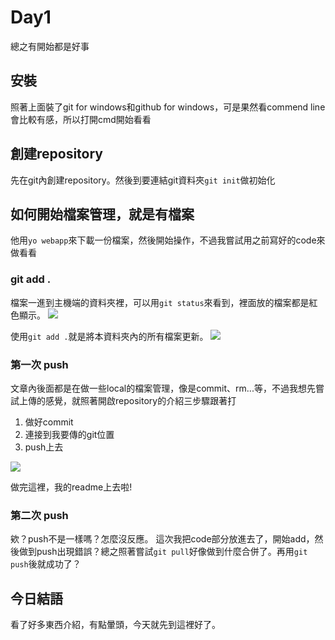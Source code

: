 # Day1
總之有開始都是好事
## 安裝
照著上面裝了git for windows和github for windows，可是果然看commend line會比較有感，所以打開cmd開始看看
## 創建repository
先在git內創建repository。然後到要連結git資料夾`git init`做初始化
## 如何開始檔案管理，就是有檔案
他用`yo webapp`來下載一份檔案，然後開始操作，不過我嘗試用之前寫好的code來做看看
### git add .
檔案一進到主機端的資料夾裡，可以用`git status`來看到，裡面放的檔案都是紅色顯示。
![](https://i.imgur.com/inWm2cA.png)

使用`git add .`就是將本資料夾內的所有檔案更新。
![](https://i.imgur.com/EBJZD55.png)

### 第一次 push
文章內後面都是在做一些local的檔案管理，像是commit、rm...等，不過我想先嘗試上傳的感覺，就照著開啟repository的介紹三步驟跟著打
1. 做好commit
2. 連接到我要傳的git位置
3. push上去

![](https://i.imgur.com/e39GDFr.png)

做完這裡，我的readme上去啦!
### 第二次 push
欸？push不是一樣嗎？怎麼沒反應。
這次我把code部分放進去了，開始add，然後做到push出現錯誤？總之照著嘗試`git pull`好像做到什麼合併了。再用`git push`後就成功了？

## 今日結語
看了好多東西介紹，有點暈頭，今天就先到這裡好了。
